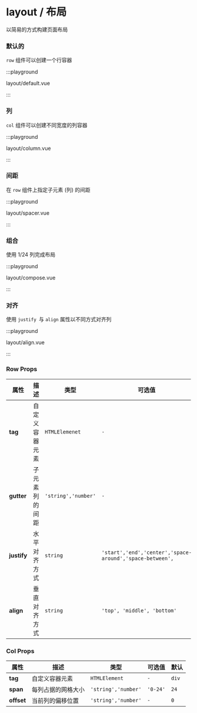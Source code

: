 # layout / 布局

以简易的方式构建页面布局

### 默认的

`row` 组件可以创建一个行容器

:::playground

layout/default.vue

:::

### 列

`col` 组件可以创建不同宽度的列容器

:::playground

layout/column.vue

:::

### 间距

在 `row` 组件上指定子元素 (列) 的间距

:::playground

layout/spacer.vue

:::

### 组合

使用 1/24 列完成布局

:::playground

layout/compose.vue

:::

### 对齐

使用 `justify `与 `align` 属性以不同方式对齐列

:::playground

layout/align.vue

:::

### Row Props

| 属性        | 描述           | 类型                | 可选值                                                   | 默认    |
| ----------- | -------------- | ------------------- | -------------------------------------------------------- | ------- |
| **tag**     | 自定义容器元素 | `HTMLElemenet`      | `-`                                                      | `div`   |
| **gutter**  | 子元素列的间距 | `'string','number'` | `-`                                                      | `0`     |
| **justify** | 水平对齐方式   | `string`            | `'start','end','center','space-around','space-between',` | `start` |
| **align**   | 垂直对齐方式   | `string`            | `'top', 'middle', 'bottom'`                              | `top`   |

### Col Props

| 属性       | 描述               | 类型                | 可选值   | 默认  |
| ---------- | ------------------ | ------------------- | -------- | ----- |
| **tag**    | 自定义容器元素     | `HTMLElement`       | `-`      | `div` |
| **span**   | 每列占据的网格大小 | `'string','number'` | `'0-24'` | `24`  |
| **offset** | 当前列的偏移位置   | `'string','number'` | `-`      | `0`   |
